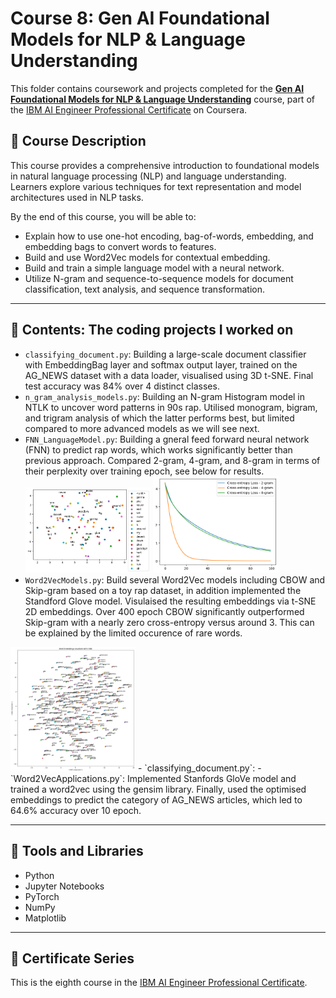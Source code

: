 # Course 8: Gen AI Foundational Models for NLP & Language Understanding

This folder contains coursework and projects completed for the **[Gen AI Foundational Models for NLP & Language Understanding](https://www.coursera.org/learn/gen-ai-foundational-models-for-nlp-and-language-understanding?specialization=ai-engineer)** course, part of the [IBM AI Engineer Professional Certificate](https://www.coursera.org/professional-certificates/ai-engineer) on Coursera.

## 🧠 Course Description

This course provides a comprehensive introduction to foundational models in natural language processing (NLP) and language understanding. Learners explore various techniques for text representation and model architectures used in NLP tasks.

By the end of this course, you will be able to:

- Explain how to use one-hot encoding, bag-of-words, embedding, and embedding bags to convert words to features.
- Build and use Word2Vec models for contextual embedding.
- Build and train a simple language model with a neural network.
- Utilize N-gram and sequence-to-sequence models for document classification, text analysis, and sequence transformation.

---

## 📂 Contents: The coding projects I worked on

- `classifying_document.py`: Building a large-scale document classifier with EmbeddingBag layer and softmax output layer, trained on the AG_NEWS dataset with a data loader, visualised using 3D t-SNE. Final test accuracy was 84% over 4 distinct classes.
- `n_gram_analysis_models.py`: Building an N-gram Histogram model in NTLK to uncover word patterns in 90s rap. Utilised monogram, bigram, and trigram analysis of which the latter performs best, but limited compared to more advanced models as we will see next.
- `FNN_LanguageModel.py`: Building a gneral feed forward neural network (FNN) to predict rap words, which works significantly better than previous approach. Compared 2-gram, 4-gram, and 8-gram in terms of their perplexity over training epoch, see below for results. <br>
<img src="Images/embeddings 4-gram.png" alt="Embeddings" width="200"/>  <img src="Images/perplexity.png" alt="Perplexity" width="200"/>
- `Word2VecModels.py`: Build several Word2Vec models including CBOW and Skip-gram based on a toy rap dataset, in addition implemented the Standford Glove model. Visulaised the resulting embeddings via t-SNE 2D embeddings. Over 400 epoch CBOW significantly outperformed Skip-gram with a nearly zero cross-entropy versus around 3. This can be explained by the limited occurence of rare words. <br>
<img src="Images/CBOW_embeddings.png" alt="CBOW embeddings" width="200"/>
- `classifying_document.py`:
- `Word2VecApplications.py`: Implemented Stanfords GloVe model and trained a word2vec using the gensim library. Finally, used the optimised embeddings to predict the category of AG_NEWS articles, which led to 64.6% accuracy over 10 epoch.

---

## 🔧 Tools and Libraries

- Python
- Jupyter Notebooks
- PyTorch
- NumPy
- Matplotlib

---

## 📌 Certificate Series

This is the eighth course in the [IBM AI Engineer Professional Certificate](https://www.coursera.org/professional-certificates/ai-engineer).
